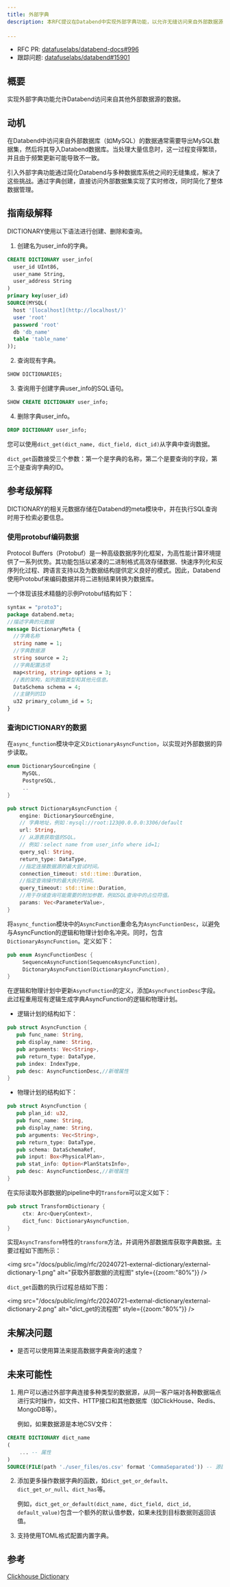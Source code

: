 ```yaml
---
title: 外部字典
description: 本RFC提议在Databend中实现外部字典功能，以允许无缝访问来自外部数据源的数据。

---
```


- RFC PR: [datafuselabs/databend-docs#996](https://github.com/datafuselabs/databend-docs/pull/996)
- 跟踪问题: [datafuselabs/databend#15901](https://github.com/datafuselabs/databend/issues/15901)

## 概要

实现外部字典功能允许Databend访问来自其他外部数据源的数据。

## 动机

在Databend中访问来自外部数据库（如MySQL）的数据通常需要导出MySQL数据集，然后将其导入Databend数据库。当处理大量信息时，这一过程变得繁琐，并且由于频繁更新可能导致不一致。

引入外部字典功能通过简化Databend与多种数据库系统之间的无缝集成，解决了这些挑战。通过字典创建，直接访问外部数据集实现了实时修改，同时简化了整体数据管理。

## 指南级解释

DICTIONARY使用以下语法进行创建、删除和查询。

1. 创建名为user_info的字典。

```sql
CREATE DICTIONARY user_info(
  user_id UInt86,
  user_name String,
  user_address String
)
primary key(user_id)
SOURCE(MYSQL(
  host '[localhost](http://localhost/)'
  user 'root'
  password 'root'
  db 'db_name'
  table 'table_name'
));
```

2. 查询现有字典。

```sql
SHOW DICTIONARIES;
```

3. 查询用于创建字典user_info的SQL语句。

```sql
SHOW CREATE DICTIONARY user_info;
```

4. 删除字典user_info。

```sql
DROP DICTIONARY user_info;
```

您可以使用`dict_get(dict_name, dict_field, dict_id)`从字典中查询数据。

`dict_get`函数接受三个参数：第一个是字典的名称，第二个是要查询的字段，第三个是查询字典的ID。

## 参考级解释

DICTIONARY的相关元数据存储在Databend的meta模块中，并在执行SQL查询时用于检索必要信息。

### 使用protobuf编码数据

Protocol Buffers（Protobuf）是一种高级数据序列化框架，为高性能计算环境提供了一系列优势。其功能包括以紧凑的二进制格式高效存储数据、快速序列化和反序列化过程、跨语言支持以及为数据结构提供定义良好的模式。因此，Databend使用Protobuf来编码数据并将二进制结果转换为数据库。

一个体现该技术精髓的示例Protobuf结构如下：

```protobuf
syntax = "proto3";
package databend.meta;
//描述字典的元数据
message DictionaryMeta {
  //字典名称
  string name = 1;
  //字典数据源
  string source = 2;
  //字典配置选项
  map<string, string> options = 3;
  //表的架构，如列数据类型和其他元信息。
  DataSchema schema = 4;
  //主键列的ID
  u32 primary_column_id = 5; 
}
```

### 查询DICTIONARY的数据

在`async_function`模块中定义`DictionaryAsyncFunction`，以实现对外部数据的异步读取。

```rust
enum DictionarySourceEngine {
     MySQL,
     PostgreSQL,
     ..
}
```

```rust
pub struct DictionaryAsyncFunction {
    engine: DictionarySourceEngine,
    // 字典地址，例如：mysql://root:123@0.0.0.0:3306/default
    url: String,
    // 从源表获取值的SQL。
    // 例如：select name from user_info where id=1;
    query_sql: String,
    return_type: DataType,
    //指定连接数据源的最大尝试时间。
    connection_timeout: std::time::Duration,
    //指定查询操作的最大执行时间。
    query_timeout: std::time::Duration,
    //用于存储查询可能需要的附加参数，例如SQL查询中的占位符值。
    params: Vec<ParameterValue>,
}
```

将`async_function`模块中的`AsyncFunction`重命名为`AsyncFunctionDesc`，以避免与AsyncFunction的逻辑和物理计划命名冲突。同时，包含`DictionaryAsyncFunction`。定义如下：

```rust
pub enum AsyncFunctionDesc {
     SequenceAsyncFunction(SequenceAsyncFunction),
     DictonaryAsyncFunction(DictionaryAsyncFunction),
}
```

在逻辑和物理计划中更新`AsyncFunction`的定义，添加`AsyncFunctionDesc`字段。此过程重用现有逻辑生成字典AsyncFunction的逻辑和物理计划。

- 逻辑计划的结构如下：

```rust
pub struct AsyncFunction {
   pub func_name: String,
   pub display_name: String,
   pub arguments: Vec<String>,
   pub return_type: DataType,
   pub index: IndexType,
   pub desc: AsyncFunctionDesc,//新增属性
}
```

- 物理计划的结构如下：

```rust
pub struct AsyncFunction {
   pub plan_id: u32,
   pub func_name: String,
   pub display_name: String,
   pub arguments: Vec<String>,
   pub return_type: DataType,
   pub schema: DataSchemaRef,
   pub input: Box<PhysicalPlan>,
   pub stat_info: Option<PlanStatsInfo>,
   pub desc: AsyncFunctionDesc,//新增属性
}
```

在实际读取外部数据的pipeline中的`Transform`可以定义如下：

```rust
pub struct TransformDictionary {
     ctx: Arc<QueryContext>,
     dict_func: DictionaryAsyncFunction,
}
```

实现`AsyncTransform`特性的`transform`方法，并调用外部数据库获取字典数据。主要过程如下图所示：

<img src="/docs/public/img/rfc/20240721-external-dictionary/external-dictionary-1.png" alt="获取外部数据的流程图" style={{zoom:"80%"}} />

`dict_get`函数的执行过程总结如下图：

<img src="/docs/public/img/rfc/20240721-external-dictionary/external-dictionary-2.png" alt="dict_get的流程图" style={{zoom:"80%"}} />

## 未解决问题

- 是否可以使用算法来提高数据字典查询的速度？

## 未来可能性

1. 用户可以通过外部字典连接多种类型的数据源，从同一客户端对各种数据端点进行实时操作，如文件、HTTP接口和其他数据库（如ClickHouse、Redis、MongoDB等）。

   例如，如果数据源是本地CSV文件：

```sql
CREATE DICTIONARY dict_name
(
    ... -- 属性
)
SOURCE(FILE(path './user_files/os.csv' format 'CommaSeparated')) -- 源配置
```

2. 添加更多操作数据字典的函数，如`dict_get_or_default`、`dict_get_or_null`、`dict_has`等。

   例如，`dict_get_or_default(dict_name, dict_field, dict_id, default_value)`包含一个额外的默认值参数，如果未找到目标数据则返回该值。

3. 支持使用TOML格式配置内置字典。

## 参考

[Clickhouse Dictionary](https://clickhouse.com/docs/en/dictionary)